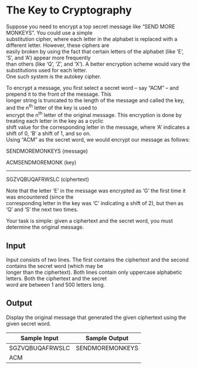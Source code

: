 # The Key to Cryptography

Suppose you need to encrypt a top secret message like “SEND MORE MONKEYS”. You could use a simple\
substitution cipher, where each letter in the alphabet is replaced with a different letter. However, these ciphers are\
easily broken by using the fact that certain letters of the alphabet (like ‘E’, ‘S’, and ‘A’) appear more frequently\
than others (like ‘Q’, ‘Z’, and ‘X’). A better encryption scheme would vary the substitutions used for each letter.\
One such system is the autokey cipher.

To encrypt a message, you first select a secret word – say “ACM” – and prepend it to the front of the message. This\
longer string is truncated to the length of the message and called the key, and the n<sup>th</sup> letter of the key is used to\
encrypt the n<sup>th</sup> letter of the original message. This encryption is done by treating each letter in the key as a cyclic\
shift value for the corresponding letter in the message, where ‘A’ indicates a shift of 0, ‘B’ a shift of 1, and so on.\
Using “ACM” as the secret word, we would encrypt our message as follows:


SENDMOREMONKEYS (message)

ACMSENDMOREMONK (key)
***
SGZVQBUQAFRWSLC (ciphertext)

Note that the letter ‘E’ in the message was encrypted as ‘G’ the first time it was encountered (since the\
corresponding letter in the key was ‘C’ indicating a shift of 2), but then as ‘Q’ and ‘S’ the next two times.

Your task is simple: given a ciphertext and the secret word, you must determine the original message.

## Input

Input consists of two lines. The first contains the ciphertext and the second contains the secret word (which may be\
longer than the ciphertext). Both lines contain only uppercase alphabetic letters. Both the ciphertext and the secret\
word are between 1 and 500 letters long.

## Output

Display the original message that generated the given ciphertext using the given secret word.

| Sample Input        | Sample Output     |
| ---                 | ---               |
| SGZVQBUQAFRWSLC     | SENDMOREMONKEYS   |
| ACM                 |                   |